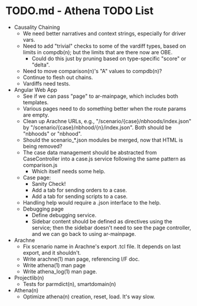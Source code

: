 # TODO.md - Athena TODO List

- Causality Chaining
  - We need better narratives and context strings, especially for driver
    vars.
  - Need to add "trivial" checks to some of the vardiff types, based
    on limits in compdb(n); but the limits that are there now are OBE.
    - Could do this just by pruning based on type-specific "score" or "delta".
  - Need to move comparison(n)'s "A" values to compdb(n)?
  - Continue to flesh out chains.
  - Vardiffs need tests.
- Angular Web App
  - See if we can pass "page" to ar-mainpage, which includes both
    templates.
  - Various pages need to do something better when the route params are
    empty.
  - Clean up Arachne URLs, e.g., "/scenario/{case}/nbhoods/index.json"
    by "/scenario/{case}/nbhood/{n}/index.json".  Both should be "nbhoods"
    or "nbhood".
  - Should the scenario_*.json modules be merged, now that HTML is being
    removed?
  - The case data management should be abstracted from CaseController
    into a case.js service following the same pattern as comparison.js
    -   Which itself needs some help.
  - Case page: 
    - Sanity Check!
    - Add a tab for sending orders to a case.
    - Add a tab for sending scripts to a case.
  - Handling help would require a .json interface to the help.
  - Debugging page
    - Define debugging service.
    - Sidebar content should be defined as directives using the 
      service; then the sidebar doesn't need to see the page controller,
      and we can go back to using ar-mainpage.
- Arachne
  - Fix scenario name in Arachne's export .tcl file.  It depends on last 
    export, and it shouldn't.
  - Write arachne(1) man page, referencing I/F doc.
  - Write athena(1) man page
  - Write athena_log(1) man page.
- Projectlib(n)
  - Tests for parmdict(n), smartdomain(n)
- Athena(n)
  - Optimize athena(n) creation, reset, load.  It's way slow.



